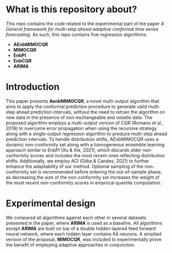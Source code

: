 # What is this repository about?

This repo contains the code related to the experimental part of the paper *A General framework for multi-step ahead adaptive conformal time series forecasting*. As such, this repo contains five regression algorithms: 
- **AEnbMIMOCQR**
- **MIMOCQR**
- **EnbPI**
- **EnbCQR**
- **ARIMA** 

# Introduction
This paper presents **AenbMIMOCQR**, a novel multi-output algorithm that aims to apply the conformal prediction procedure to generate valid multi-step ahead prediction intervals, without the need to retrain the algorithm on new data in the presence of non-exchangeable and volatile data. The proposed algorithm employs a multi-output version of CQR (Romano et al., 2019) to overcome error propagation when using the recursive strategy along with a single-output regression algorithm to produce multi-step ahead prediction intervals. To handle distribution shifts, AEnbMIMOCQR uses a dynamic non-conformity set along with a homogeneous ensemble learning approach similar to EnbPI (Xu & Xie, 2021), which discards older non-conformity scores and includes the most recent ones reflecting distribution shifts. Additionally, we employ ACI (Giibs & Candes, 2021) to further enhance the adaptability of our method. Optional sampling of the non-conformity set is recommended before entering the out-of-sample phase, as decreasing the size of the non-conformity set increases the weight of the most recent non-conformity scores in empirical quantile computation.

# Experimental design
We compared all algorithms against each other in several datasets presented in the paper, where **ARIMA** is used as a baseline. All algorithms except **ARIMA** are built on top of a double hidden layered feed forward neural network, where each hidden layer contains 64 neurons. A simplied version of the proposal, **MIMOCQR**, was included to experimentally prove the benefit of employing adaptive approaches in conjunction.


